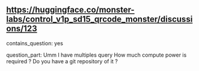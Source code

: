 ## https://huggingface.co/monster-labs/control_v1p_sd15_qrcode_monster/discussions/123

contains_question: yes

question_part: Umm I have multiples query
How much compute power is required ?
Do you have a git repository of it ?